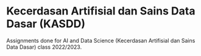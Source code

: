 # Kecerdasan Artifisial dan Sains Data Dasar (KASDD)

Assignments done for AI and Data Science (Kecerdasan Artifisial dan Sains Data Dasar) class 2022/2023.
